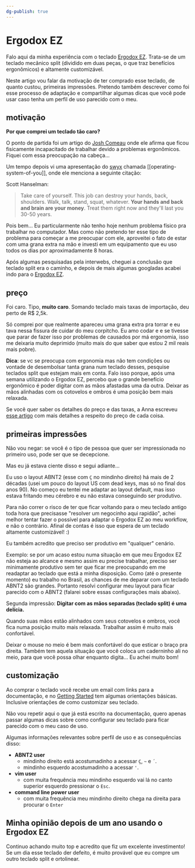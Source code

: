 ```yaml
---
dg-publish: true
---
```

# Ergodox EZ

Falo aqui da minha experiência com o teclado [Ergodox EZ](https://ergodox-ez.com/). Trata-se de um teclado mecânico split (dividido em duas peças, o que traz benefícios ergonômicos) e altamente customizável.

Neste artigo vou falar da motivação de ter comprado esse teclado, de quanto custou, primeiras impressões. Pretendo também descrever como foi esse processo de adaptação e compartilhar algumas dicas que você pode usar caso tenha um perfil de uso parecido com o meu.



## motivação

**Por que comprei um teclado tão caro?**

O ponto de partida foi um artigo do [Josh Comeau](https://www.joshwcomeau.com/blog/hands-free-coding/) onde ele afirma que ficou fisicamente incapacitado de trabalhar devido a problemas ergonômicos. Fiquei com essa preocupação na cabeça...

Um tempo depois vi uma apresentação do [swyx](https://swyx.io/) chamada [[operating-system-of-you]], onde ele menciona a seguinte citação:

Scott Hanselman:
> Take care of yourself. This job can destroy your hands, back, shoulders. Walk, talk, stand, squat, whatever. **Your hands and back and brain are your money**. Treat them right now and they'll last you 30-50 years.

Pois bem... Eu particularmente não tenho hoje nenhum problema físico pra trabalhar no computador. Mas como não pretendo ter esse tipo de problema para começar a me preocupar com ele, aproveitei o fato de estar com uma grana extra na mão e investi em um equipamento que eu uso todos os dias por aproximadamente 8 horas.

Após algumas pesquisadas pela interwebs, cheguei a conclusão que teclado split era o caminho, e depois de mais algumas googladas acabei indo para o [Ergodox EZ](https://ergodox-ez.com/).


## preço

Foi caro. Tipo, **muito caro**. Somando teclado mais taxas de importação, deu perto de R$ 2,5k.

Só comprei por que realmente apareceu uma grana extra pra torrar e eu tava nessa fissura de cuidar do meu corpitcho. Eu amo codar e e se tivesse que parar de fazer isso por problemas de causados por má ergonomia, isso me deixaria muito deprimido (muito mais do que saber que estou 2 mil reais mais pobre).

**Dica**: se vc se preocupa com ergonomia mas não tem condições ou vontade de desembolsar tanta grana num teclado desses, pesquise teclados split que estejam mais em conta. Falo isso porque, após uma semana utilizando o Ergodox EZ, percebo que o grande benefício ergonômico é poder digitar com as mãos afastadas uma da outra. Deixar as mãos alinhadas com os cotovelos e ombros é uma posição bem mais relaxada.

Se você quer saber os detalhes do preço e das taxas,  a Anna escreveu [esse artigo](https://anna.flourishing.stream/pt-br/2021/03/03/importando-o-moonlander-mark-i/) com mais detalhes a respeito do preço de cada coisa.


## primeiras impressões

Não vou negar: se você é o tipo de pessoa que quer ser impressionada no primeiro uso, pode ser que se decepcione.

Mas eu já estava ciente disso e segui adiante...

Eu uso o layout ABNT2 (esse com `Ç` no mindinho direito) há mais de 2 décadas (usei um pouco do layout US com dead keys, mas só no final dos anos 90). No começo eu tentei me adaptar ao layout default, mas isso estava fritando meu cérebro e eu não estava conseguindo ser produtivo.

Para não correr o risco de ter que ficar voltando para o meu teclado antigo toda hora que precisasse "resolver um negocinho aqui rapidão", achei melhor tentar fazer o possível para adaptar o Ergodox EZ ao meu workflow, e não o contrário. Afinal de contas é isso que espera de um teclado altamente customizável! :)

Eu também acredito que preciso ser produtivo em "qualquer" cenário.

Exemplo: se por um acaso estou numa situação em que meu Ergodox EZ não esteja ao alcance e mesmo assim eu precise trabalhar, preciso ser minimamente produtivo sem ter que ficar me preocupando em me readaptar ao teclado que está a minha disposição. Como (até o presente momento) eu trabalho no Brasil, as chances de me deparar com um teclado ABNT2 são grandes. Portanto resolvi configurar meu layout para ficar parecido com o ABNT2 (falarei sobre essas configurações mais abaixo).

Segunda impressão: **Digitar com as mãos separadas (teclado split) é uma delícia.**

Quando suas mãos estão alinhados com seus cotovelos e ombros, você fica numa posição muito mais relaxada. Trabalhar assim é muito mais confortável.

Deixar o mouse no meio é bem mais confortável do que esticar o braço pra direita. Também tem aquela situação que você coloca um caderninho ali no meio, para que você possa olhar enquanto digita... Eu achei muito bom!


## customização

Ao comprar o teclado você recebe um email com links para a documentação, e no [Getting Started](https://ergodox-ez.com/pages/getting-started) tem algumas orientações básicas. Inclusive orientações de como customizar seu teclado.

Não vou repetir aqui o que já está escrito na documentação, quero apenas passar algumas dicas sobre como configurar seu teclado para ficar parecido com o meu caso de uso.

Algumas informações relevantes sobre perfil de uso e as consequências disso:

- **ABNT2 user**
    - mindinho direito está acostumadinho a acessar `Ç`, `~` e `´`.
    - mindinho esquerdo acostumadinho a acessar `'`.
- **vim user**
    - com muita frequência meu mindinho esquerdo vai lá no canto superior esquerdo pressionar o `Esc`.
- **command line power user**
    - com muita frequência meu mindinho direito chega na direita para procurar o `Enter`


## Minha opinião depois de um ano usando o Ergodox EZ

Continuo achando muito top e acredito que fiz um excelente investimento! Se um dia esse teclado der defeito, é muito provável que eu compre um outro teclado split e ortolinear.


